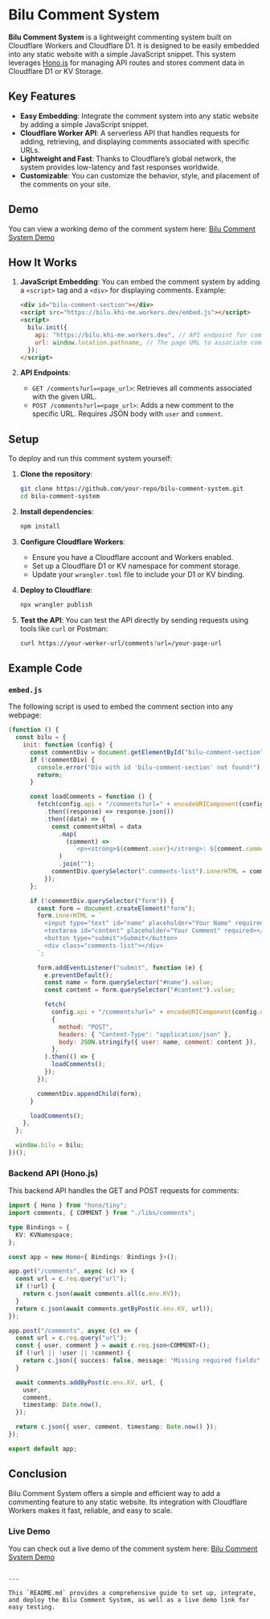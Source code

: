 # Bilu Comment System

**Bilu Comment System** is a lightweight commenting system built on Cloudflare Workers and Cloudflare D1. It is designed to be easily embedded into any static website with a simple JavaScript snippet. This system leverages [Hono.js](https://honojs.dev/) for managing API routes and stores comment data in Cloudflare D1 or KV Storage.

## Key Features

- **Easy Embedding**: Integrate the comment system into any static website by adding a simple JavaScript snippet.
- **Cloudflare Worker API**: A serverless API that handles requests for adding, retrieving, and displaying comments associated with specific URLs.
- **Lightweight and Fast**: Thanks to Cloudflare’s global network, the system provides low-latency and fast responses worldwide.
- **Customizable**: You can customize the behavior, style, and placement of the comments on your site.

## Demo

You can view a working demo of the comment system here: [Bilu Comment System Demo](https://bilu.khi-me.workers.dev)

## How It Works

1. **JavaScript Embedding**: You can embed the comment system by adding a `<script>` tag and a `<div>` for displaying comments. Example:

   ```html
   <div id="bilu-comment-section"></div>
   <script src="https://bilu.khi-me.workers.dev/embed.js"></script>
   <script>
     bilu.init({
       api: "https://bilu.khi-me.workers.dev", // API endpoint for comment handling
       url: window.location.pathname, // The page URL to associate comments with
     });
   </script>
   ```

2. **API Endpoints**:
   - `GET /comments?url=<page_url>`: Retrieves all comments associated with the given URL.
   - `POST /comments?url=<page_url>`: Adds a new comment to the specific URL. Requires JSON body with `user` and `comment`.

## Setup

To deploy and run this comment system yourself:

1. **Clone the repository**:

   ```bash
   git clone https://github.com/your-repo/bilu-comment-system.git
   cd bilu-comment-system
   ```

2. **Install dependencies**:

   ```bash
   npm install
   ```

3. **Configure Cloudflare Workers**:

   - Ensure you have a Cloudflare account and Workers enabled.
   - Set up a Cloudflare D1 or KV namespace for comment storage.
   - Update your `wrangler.toml` file to include your D1 or KV binding.

4. **Deploy to Cloudflare**:

   ```bash
   npx wrangler publish
   ```

5. **Test the API**:
   You can test the API directly by sending requests using tools like `curl` or Postman:

   ```bash
   curl https://your-worker-url/comments?url=/your-page-url
   ```

## Example Code

### `embed.js`

The following script is used to embed the comment section into any webpage:

```javascript
(function () {
  const bilu = {
    init: function (config) {
      const commentDiv = document.getElementById("bilu-comment-section");
      if (!commentDiv) {
        console.error("Div with id 'bilu-comment-section' not found!");
        return;
      }

      const loadComments = function () {
        fetch(config.api + "/comments?url=" + encodeURIComponent(config.url))
          .then((response) => response.json())
          .then((data) => {
            const commentsHtml = data
              .map(
                (comment) =>
                  `<p><strong>${comment.user}</strong>: ${comment.comment} (${new Date(comment.timestamp).toLocaleString()})</p>`,
              )
              .join("");
            commentDiv.querySelector(".comments-list").innerHTML = commentsHtml;
          });
      };

      if (!commentDiv.querySelector("form")) {
        const form = document.createElement("form");
        form.innerHTML = `
          <input type="text" id="name" placeholder="Your Name" required />
          <textarea id="content" placeholder="Your Comment" required></textarea>
          <button type="submit">Submit</button>
          <div class="comments-list"></div>
        `;

        form.addEventListener("submit", function (e) {
          e.preventDefault();
          const name = form.querySelector("#name").value;
          const content = form.querySelector("#content").value;

          fetch(
            config.api + "/comments?url=" + encodeURIComponent(config.url),
            {
              method: "POST",
              headers: { "Content-Type": "application/json" },
              body: JSON.stringify({ user: name, comment: content }),
            },
          ).then(() => {
            loadComments();
          });
        });

        commentDiv.appendChild(form);
      }

      loadComments();
    },
  };

  window.bilu = bilu;
})();
```

### Backend API (Hono.js)

This backend API handles the GET and POST requests for comments:

```typescript
import { Hono } from "hono/tiny";
import comments, { COMMENT } from "./libs/comments";

type Bindings = {
  KV: KVNamespace;
};

const app = new Hono<{ Bindings: Bindings }>();

app.get("/comments", async (c) => {
  const url = c.req.query("url");
  if (!url) {
    return c.json(await comments.all(c.env.KV));
  }
  return c.json(await comments.getByPost(c.env.KV, url));
});

app.post("/comments", async (c) => {
  const url = c.req.query("url");
  const { user, comment } = await c.req.json<COMMENT>();
  if (!url || !user || !comment) {
    return c.json({ success: false, message: "Missing required fields" });
  }

  await comments.addByPost(c.env.KV, url, {
    user,
    comment,
    timestamp: Date.now(),
  });

  return c.json({ user, comment, timestamp: Date.now() });
});

export default app;
```

## Conclusion

Bilu Comment System offers a simple and efficient way to add a commenting feature to any static website. Its integration with Cloudflare Workers makes it fast, reliable, and easy to scale.

### Live Demo

You can check out a live demo of the comment system here: [Bilu Comment System Demo](https://bilu.khi-me.workers.dev)

```

---

This `README.md` provides a comprehensive guide to set up, integrate, and deploy the Bilu Comment System, as well as a live demo link for easy testing.
```
